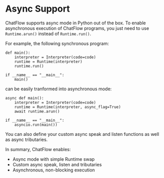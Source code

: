 **Async Support**
=================

ChatFlow supports async mode in Python out of the box. To enable asynchronous execution of ChatFlow programs, you just need to use `Runtime.arun()` instead of `Runtime.run()`. 

For example, the following synchronous program:

    def main():
        interpreter = Interpreter(code=code)
        runtime = Runtime(interpreter)
        runtime.run()
       
    if __name__ == "__main__":
        main()

can be easily tranformed into asynchronous mode:

    async def main():
        interpreter = Interpreter(code=code) 
        runtime = Runtime(interpreter, async_flag=True)
        await runtime.arun()
    
    if __name__ == "__main__":
        asyncio.run(main())

You can also define your custom async speak and listen functions as well as async tributaries.

In summary, ChatFlow enables:

- Async mode with simple Runtime swap
- Custom async speak, listen and tributaries
- Asynchronous, non-blocking execution
